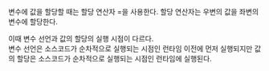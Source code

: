 변수에 값을 할당할 때는 할당 연산자 =을 사용한다. 할당 연산자는 우변의 값을 좌변의 변수에 할당한다.

이때 변수 선언과 값의 할당의 실행 시점이 다르다.  
변수 선언은 소스코드가 순차적으로 실행되는 시점인 런타임 이전에 먼저 실행되지만 값의 할당은 소스코드가 순차적으로 실행되는 시점인 런타임에 실행된다.
